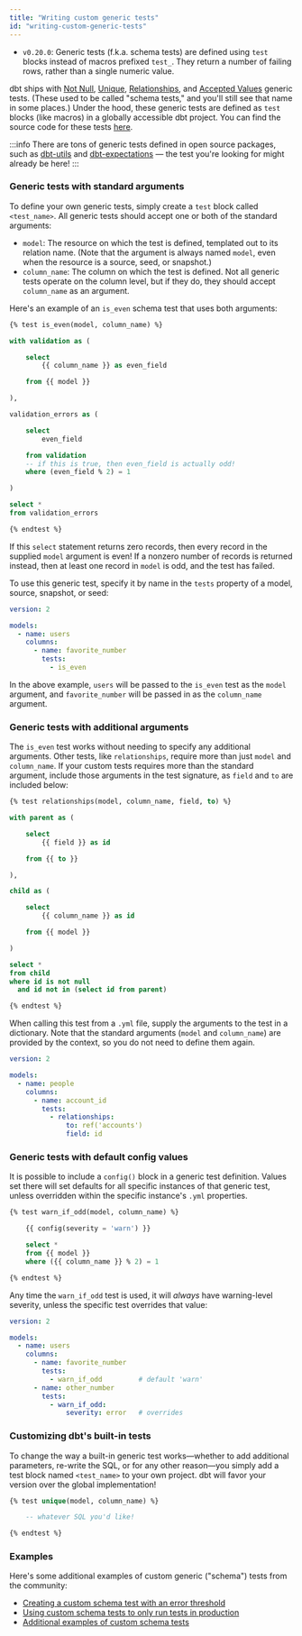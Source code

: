 ```yaml
---
title: "Writing custom generic tests"
id: "writing-custom-generic-tests"
---
```


<Changelog>

* `v0.20.0`: Generic tests (f.k.a. schema tests) are defined using `test` blocks instead of macros prefixed `test_`. They return a number of failing rows, rather than a single numeric value.

</Changelog>

dbt ships with [Not Null](resource-properties/tests#not-null), [Unique](resource-properties/tests#unique), [Relationships](resource-properties/tests#relationships), and [Accepted Values](resource-properties/tests#accepted-values) generic tests. (These used to be called "schema tests," and you'll still see that name in some places.) Under the hood, these generic tests are defined as `test` blocks (like macros) in a globally accessible dbt project. You can find the source code for these tests [here](https://github.com/dbt-labs/dbt-core/tree/develop/core/dbt/include/global_project/macros/schema_tests).

:::info
There are tons of generic tests defined in open source packages, such as [dbt-utils](https://hub.getdbt.com/dbt-labs/dbt_utils/latest/) and [dbt-expectations](https://hub.getdbt.com/calogica/dbt_expectations/latest/) — the test you're looking for might already be here!
:::

### Generic tests with standard arguments

To define your own generic tests, simply create a `test` block called `<test_name>`. All generic tests should accept one or both of the standard arguments:
- `model`: The resource on which the test is defined, templated out to its relation name. (Note that the argument is always named `model`, even when the resource is a source, seed, or snapshot.)
- `column_name`: The column on which the test is defined. Not all generic tests operate on the column level, but if they do, they should accept `column_name` as an argument.

Here's an example of an `is_even` schema test that uses both arguments:

<File name='macros/test_is_even.sql'>

```sql
{% test is_even(model, column_name) %}

with validation as (

    select
        {{ column_name }} as even_field

    from {{ model }}

),

validation_errors as (

    select
        even_field

    from validation
    -- if this is true, then even_field is actually odd!
    where (even_field % 2) = 1

)

select *
from validation_errors

{% endtest %}
```

</File>

If this `select` statement returns zero records, then every record in the supplied `model` argument is even! If a nonzero number of records is returned instead, then at least one record in `model` is odd, and the test has failed.

To use this generic test, specify it by name in the `tests` property of a model, source, snapshot, or seed:

<File name='models/<filename>.yml'>

```yaml
version: 2

models:
  - name: users
    columns:
      - name: favorite_number
        tests:
      	  - is_even
```

</File>

In the above example, `users` will be passed to the `is_even` test as the `model` argument, and `favorite_number` will be passed in as the `column_name` argument.


### Generic tests with additional arguments

The `is_even` test works without needing to specify any additional arguments. Other tests, like `relationships`, require more than just `model` and `column_name`. If your custom tests requires more than the standard argument, include those arguments in the test signature, as `field` and `to` are included below:

<File name='macros/test_relationships.sql'>

```sql
{% test relationships(model, column_name, field, to) %}

with parent as (

    select
        {{ field }} as id

    from {{ to }}

),

child as (

    select
        {{ column_name }} as id

    from {{ model }}

)

select *
from child
where id is not null
  and id not in (select id from parent)

{% endtest %}
```

</File>

When calling this test from a `.yml` file, supply the arguments to the test in a dictionary. Note that the standard arguments (`model` and `column_name`) are provided by the context, so you do not need to define them again.

<File name='models/<filename>.yml'>

```yaml
version: 2

models:
  - name: people
    columns:
      - name: account_id
        tests:
          - relationships:
              to: ref('accounts')
              field: id
```

</File>

### Generic tests with default config values

It is possible to include a `config()` block in a generic test definition. Values set there will set defaults for all specific instances of that generic test, unless overridden within the specific instance's `.yml` properties.

<File name='macros/warn_if_null.sql'>

```sql
{% test warn_if_odd(model, column_name) %}

    {{ config(severity = 'warn') }}

    select *
    from {{ model }}
    where ({{ column_name }} % 2) = 1

{% endtest %}
```

Any time the `warn_if_odd` test is used, it will _always_ have warning-level severity, unless the specific test overrides that value:

</File>

<File name='models/<filename>.yml'>

```yaml
version: 2

models:
  - name: users
    columns:
      - name: favorite_number
        tests:
      	  - warn_if_odd         # default 'warn'
      - name: other_number
        tests:
          - warn_if_odd:
              severity: error   # overrides
```

</File>

### Customizing dbt's built-in tests

To change the way a built-in generic test works—whether to add additional parameters, re-write the SQL, or for any other reason—you simply add a test block named `<test_name>` to your own project. dbt will favor your version over the global implementation!

<File name='macros/<filename>.yml'>

```sql
{% test unique(model, column_name) %}

    -- whatever SQL you'd like!

{% endtest %}
```

</File>

### Examples

Here's some additional examples of custom generic ("schema") tests from the community:
* [Creating a custom schema test with an error threshold](https://discourse.getdbt.com/t/creating-an-error-threshold-for-schema-tests/966)
* [Using custom schema tests to only run tests in production](https://discourse.getdbt.com/t/conditionally-running-dbt-tests-only-running-dbt-tests-in-production/32)
* [Additional examples of custom schema tests](https://discourse.getdbt.com/t/examples-of-custom-schema-tests/181)
